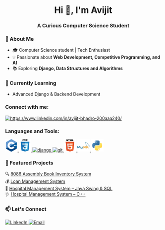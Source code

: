<h1 align="center">Hi 👋, I'm Avijit</h1>
<h3 align="center">A Curious Computer Science Student</h3>

### 🚀 About Me  
- 🎓 Computer Science student | Tech Enthusiast  
- 💡 Passionate about **Web Development, Competitive Programming, and AI**  
- 📚 Exploring **Django, Data Structures and Algorithms**  


### 🌱 Currently Learning  
- Advanced Django & Backend Development  



<h3 align="left">Connect with me:</h3>
<p align="left">
<a href="https://linkedin.com/in/https://www.linkedin.com/in/avijit-bhadro-200aaa240/" target="blank"><img align="center" src="https://raw.githubusercontent.com/rahuldkjain/github-profile-readme-generator/master/src/images/icons/Social/linked-in-alt.svg" alt="https://www.linkedin.com/in/avijit-bhadro-200aaa240/" height="30" width="40" /></a>
</p>

<h3 align="left">Languages and Tools:</h3>
<p align="left"> <a href="https://www.w3schools.com/cpp/" target="_blank" rel="noreferrer"> <img src="https://raw.githubusercontent.com/devicons/devicon/master/icons/cplusplus/cplusplus-original.svg" alt="cplusplus" width="40" height="40"/> </a> <a href="https://www.w3schools.com/css/" target="_blank" rel="noreferrer"> <img src="https://raw.githubusercontent.com/devicons/devicon/master/icons/css3/css3-original-wordmark.svg" alt="css3" width="40" height="40"/> </a> <a href="https://www.djangoproject.com/" target="_blank" rel="noreferrer"> <img src="https://cdn.worldvectorlogo.com/logos/django.svg" alt="django" width="40" height="40"/> </a> <a href="https://git-scm.com/" target="_blank" rel="noreferrer"> <img src="https://www.vectorlogo.zone/logos/git-scm/git-scm-icon.svg" alt="git" width="40" height="40"/> </a> <a href="https://www.w3.org/html/" target="_blank" rel="noreferrer"> <img src="https://raw.githubusercontent.com/devicons/devicon/master/icons/html5/html5-original-wordmark.svg" alt="html5" width="40" height="40"/> </a> <a href="https://www.mysql.com/" target="_blank" rel="noreferrer"> <img src="https://raw.githubusercontent.com/devicons/devicon/master/icons/mysql/mysql-original-wordmark.svg" alt="mysql" width="40" height="40"/> </a> <a href="https://www.python.org" target="_blank" rel="noreferrer"> <img src="https://raw.githubusercontent.com/devicons/devicon/master/icons/python/python-original.svg" alt="python" width="40" height="40"/> </a> </p>


### 📌 Featured Projects  

🔍 [8086 Assembly Book Inventory System](https://github.com/AvijitBhadro/8086-Assembly-Online-Book-Shop)  
💰 [Loan Management System](https://github.com/AvijitBhadro/Loan-Management-System)  
🏥 [Hospital Management System – Java Swing & SQL](https://github.com/AvijitBhadro/Hospital-Management-System-Java-Swing-SQL/tree/main)  
🩺 [Hospital Management System – C++](https://github.com/AvijitBhadro/Hospital-Management-System)  

    





### 📫 Let's Connect  

<p align="left">
<a href="https://linkedin.com/in/avijit-bhadro-200aaa240" target="blank">
  <img align="center" src="https://raw.githubusercontent.com/rahuldkjain/github-profile-readme-generator/master/src/images/icons/Social/linked-in-alt.svg" alt="LinkedIn" height="30" width="40" />
</a>  
<a href="mailto:abhadro621@gmail.com" target="blank">
  <img align="center" src="https://upload.wikimedia.org/wikipedia/commons/7/7e/Gmail_icon_%282020%29.svg" alt="Email" height="30" width="40" />
</a>  
</p>  

